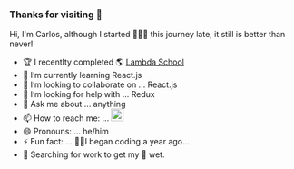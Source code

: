 ### Thanks for visiting 👋 

Hi, I'm Carlos, although I started 👨🏻‍💻 this journey late, it still is better than never!

- 🏆 I recentlty completed 🌎 [Lambda School](https://lambdaschool.com/)
- 🌱 I’m currently learning React.js
- 👯 I’m looking to collaborate on ... React.js
- 🤔 I’m looking for help with ... Redux
- 💬 Ask me about ... anything
- 📫 How to reach me: ... [<img alt="LinkedIn" width="22px" src="https://cdn.jsdelivr.net/npm/simple-icons@v3/icons/linkedin.svg" />](https://www.linkedin.com/in/carlos-f-venegas/)
- 😄 Pronouns: ... he/him
- ⚡ Fun fact: ... 🤦‍♂️I began coding a year ago...
- 🔭 Searching for work to get my 👣 wet.

